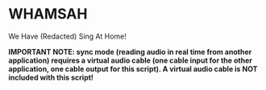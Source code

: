 # WHAMSAH
We Have (Redacted) Sing At Home!

__IMPORTANT NOTE: sync mode (reading audio in real time from another application) requires a virtual audio cable (one cable input for the other application, one cable output for this script). A virtual audio cable is NOT included with this script!__
